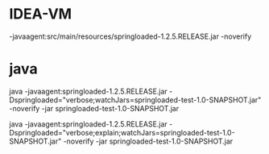 # IDEA-VM
-javaagent:src/main/resources/springloaded-1.2.5.RELEASE.jar -noverify

# java
java -javaagent:springloaded-1.2.5.RELEASE.jar   -Dspringloaded="verbose;watchJars=springloaded-test-1.0-SNAPSHOT.jar" -noverify -jar springloaded-test-1.0-SNAPSHOT.jar

java -javaagent:springloaded-1.2.5.RELEASE.jar  -Dspringloaded="verbose;explain;watchJars=springloaded-test-1.0-SNAPSHOT.jar" -noverify -jar springloaded-test-1.0-SNAPSHOT.jar